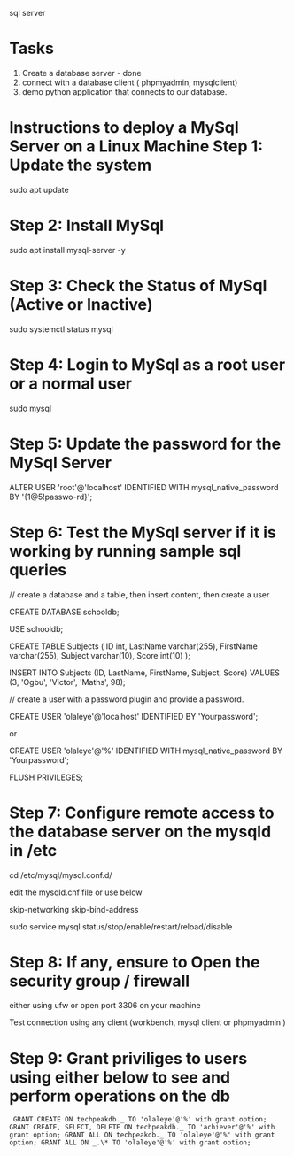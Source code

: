 sql server

# Tasks

1. Create a database server - done
2. connect with a database client ( phpmyadmin, mysqlclient)
3. demo python application that connects to our database.

Instructions to deploy a MySql Server on a Linux Machine
Step 1: Update the system
==============================================================================

sudo apt update

# Step 2: Install MySql

sudo apt install mysql-server -y

# Step 3: Check the Status of MySql (Active or Inactive)

sudo systemctl status mysql

# Step 4: Login to MySql as a root user or a normal user

sudo mysql

# Step 5: Update the password for the MySql Server

ALTER USER 'root'@'localhost' IDENTIFIED WITH mysql_native_password BY '{1@5!passwo-rd}';

# Step 6: Test the MySql server if it is working by running sample sql queries

// create a database and a table, then insert content, then create a user

CREATE DATABASE schooldb;

USE schooldb;

CREATE TABLE Subjects (
ID int,
LastName varchar(255),
FirstName varchar(255),
Subject varchar(10),
Score int(10)
);

INSERT INTO Subjects (ID, LastName, FirstName, Subject, Score)
VALUES (3, 'Ogbu', 'Victor', 'Maths', 98);

// create a user with a password plugin and provide a password.

CREATE USER 'olaleye'@'localhost' IDENTIFIED BY 'Yourpassword';

or

CREATE USER 'olaleye'@'%' IDENTIFIED WITH mysql_native_password BY 'Yourpassword';

FLUSH PRIVILEGES;

# Step 7: Configure remote access to the database server on the mysqld in /etc

cd /etc/mysql/mysql.conf.d/

edit the mysqld.cnf file or use below

skip-networking
skip-bind-address

sudo service mysql status/stop/enable/restart/reload/disable

# Step 8: If any, ensure to Open the security group / firewall

either using ufw or open port 3306 on your machine

Test connection using any client (workbench, mysql client or phpmyadmin )

# Step 9: Grant priviliges to users using either below to see and perform operations on the db

`
GRANT CREATE ON techpeakdb._ TO 'olaleye'@'%' with grant option;
GRANT CREATE, SELECT, DELETE ON techpeakdb._ TO 'achiever'@'%' with grant option;
GRANT ALL ON techpeakdb._ TO 'olaleye'@'%' with grant option;
GRANT ALL ON _.\* TO 'olaleye'@'%' with grant option;`
